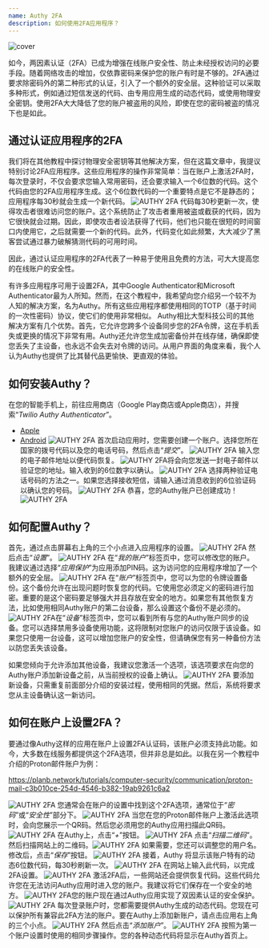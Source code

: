 ```yaml
---
name: Authy 2FA
description: 如何使用2FA应用程序？
---
```

![cover](assets/cover.webp)

如今，两因素认证（2FA）已成为增强在线账户安全性、防止未经授权访问的必要手段。随着网络攻击的增加，仅依靠密码来保护您的账户有时是不够的。2FA通过要求除密码外的第二种形式的认证，引入了一个额外的安全层。这种验证可以采取多种形式，例如通过短信发送的代码、由专用应用生成的动态代码，或使用物理安全密钥。使用2FA大大降低了您的账户被盗用的风险，即使在您的密码被盗的情况下也是如此。

## 通过认证应用程序的2FA

我们将在其他教程中探讨物理安全密钥等其他解决方案，但在这篇文章中，我提议特别讨论2FA应用程序。这些应用程序的操作非常简单：当在账户上激活2FA时，每次登录时，不仅会要求您输入常用密码，还会要求输入一个6位数的代码。这个代码由您的2FA应用程序生成。这个6位数代码的一个重要特点是它不是静态的；应用程序每30秒就会生成一个新代码。
![AUTHY 2FA](assets/notext/01.webp)
代码每30秒更新一次，使得攻击者很难访问您的账户。这个系统防止了攻击者重用被盗或截获的代码，因为它很快就会过期。因此，即使攻击者设法获得了代码，他们也只能在很短的时间窗口内使用它，之后就需要一个新的代码。此外，代码变化如此频繁，大大减少了黑客尝试通过暴力破解猜测代码的可用时间。

因此，通过认证应用程序的2FA代表了一种易于使用且免费的方法，可大大提高您的在线账户的安全性。

有许多应用程序可用于设置2FA，其中Google Authenticator和Microsoft Authenticator最为人所知。然而，在这个教程中，我希望向您介绍另一个较不为人知的解决方案，名为Authy。所有这些应用程序都使用相同的TOTP（基于时间的一次性密码）协议，使它们的使用非常相似。
Authy相比大型科技公司的其他解决方案有几个优势。首先，它允许您跨多个设备同步您的2FA令牌，这在手机丢失或更换的情况下非常有用。Authy还允许您生成加密备份并在线存储，确保即使您丢失了主设备，也永远不会失去对令牌的访问。从用户界面的角度来看，我个人认为Authy也提供了比其替代品更愉快、更直观的体验。

## 如何安装Authy？

在您的智能手机上，前往应用商店（Google Play商店或Apple商店），并搜索“*Twilio Authy Authenticator*”。

- [Apple](https://apps.apple.com/us/app/twilio-authy/id494168017)
- [Android](https://play.google.com/store/apps/details?id=com.authy.authy)
![AUTHY 2FA](assets/notext/02.webp)
首次启动应用时，您需要创建一个账户。选择您所在国家的拨号代码以及您的电话号码，然后点击“*提交*”。
![AUTHY 2FA](assets/notext/03.webp)
输入您的电子邮件地址以便代码恢复。
![AUTHY 2FA](assets/notext/04.webp)将会向您发送一封电子邮件以验证您的地址。输入收到的6位数字以确认。
![AUTHY 2FA](assets/notext/05.webp)
选择两种验证电话号码的方法之一。如果您选择接收短信，请输入通过消息收到的6位验证码以确认您的号码。
![AUTHY 2FA](assets/notext/06.webp)
恭喜，您的Authy账户已创建成功！
![AUTHY 2FA](assets/notext/07.webp)
## 如何配置Authy？

首先，通过点击屏幕右上角的三个小点进入应用程序的设置。
![AUTHY 2FA](assets/notext/08.webp)
然后点击“*设置*”。
![AUTHY 2FA](assets/notext/09.webp)
在“*我的账户*”标签页中，您可以修改您的账户。我建议通过选择“*应用保护*”为应用添加PIN码。这为访问您的应用程序增加了一个额外的安全层。
![AUTHY 2FA](assets/notext/10.webp)
在“*账户*”标签页中，您可以为您的令牌设置备份。这个备份允许在出现问题时恢复您的代码。它使用您必须定义的密码进行加密。重要的是这个密码要足够强大并且存放在安全的地方。如果您有其他恢复方法，比如使用相同Authy账户的第二台设备，那么设置这个备份不是必须的。
![AUTHY 2FA](assets/notext/11.webp)在“*设备*”标签页中，您可以看到所有与您的Authy账户同步的设备。您可以选择禁用多设备使用功能，这将限制对您账户的访问仅限于该设备。如果您只使用一台设备，这可以增加您账户的安全性，但请确保您有另一种备份方法以防您丢失该设备。

如果您倾向于允许添加其他设备，我建议您激活一个选项，该选项要求在向您的Authy账户添加新设备之前，从当前授权的设备上确认。
![AUTHY 2FA](assets/notext/12.webp)
要添加新设备，只需重复前面部分介绍的安装过程，使用相同的凭据。然后，系统将要求您从主设备确认这一新访问。

## 如何在账户上设置2FA？

要通过像Authy这样的应用在账户上设置2FA认证码，该账户必须支持此功能。如今，大多数在线服务都提供这个2FA选项，但并非总是如此。以我在另一个教程中介绍的Proton邮件账户为例：

https://planb.network/tutorials/computer-security/communication/proton-mail-c3b010ce-254d-4546-b382-19ab9261c6a2

![AUTHY 2FA](assets/notext/13.webp)
您通常会在账户的设置中找到这个2FA选项，通常位于“*密码*”或“*安全性*”部分下。
![AUTHY 2FA](assets/notext/14.webp)
当您在您的Proton邮件账户上激活此选项时，会向您展示一个QR码。然后您必须用您的Authy应用扫描此QR码。
![AUTHY 2FA](assets/notext/15.webp)
在Authy上，点击“*+*”按钮。
![AUTHY 2FA](assets/notext/16.webp)
点击“*扫描二维码*”。然后扫描网站上的二维码。![AUTHY 2FA](assets/notext/17.webp)
如果需要，您还可以调整您的用户名。修改后，点击“*保存*”按钮。
![AUTHY 2FA](assets/notext/18.webp)
接着，Authy 将显示该账户特有的动态6位数代码，每30秒刷新一次。
![AUTHY 2FA](assets/notext/19.webp)
在网站上输入此代码，以完成2FA设置。
![AUTHY 2FA](assets/notext/20.webp)
激活2FA后，一些网站还会提供恢复代码。这些代码允许您在无法访问Authy应用时进入您的账户。我建议将它们保存在一个安全的地方。
![AUTHY 2FA](assets/notext/21.webp)您的账户现在通过Authy应用实现了双因素认证的安全保护。
![AUTHY 2FA](assets/notext/22.webp)
每次登录账户时，您都需要提供Authy生成的动态代码。您现在可以保护所有兼容此2FA方法的账户。要在Authy上添加新账户，请点击应用右上角的三个小点。
![AUTHY 2FA](assets/notext/23.webp)
然后点击“*添加账户*”。
![AUTHY 2FA](assets/notext/24.webp)
按照为第一个账户设置时使用的相同步骤操作。您的各种动态代码将显示在Authy首页上。